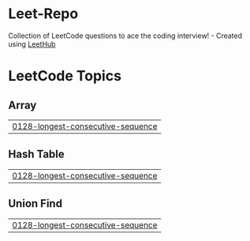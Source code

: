 # Leet-Repo
Collection of LeetCode questions to ace the coding interview! - Created using [LeetHub](https://github.com/QasimWani/LeetHub)

<!---LeetCode Topics Start-->
# LeetCode Topics
## Array
|  |
| ------- |
| [0128-longest-consecutive-sequence](https://github.com/jshin720/Leet-Repo/tree/master/0128-longest-consecutive-sequence) |
## Hash Table
|  |
| ------- |
| [0128-longest-consecutive-sequence](https://github.com/jshin720/Leet-Repo/tree/master/0128-longest-consecutive-sequence) |
## Union Find
|  |
| ------- |
| [0128-longest-consecutive-sequence](https://github.com/jshin720/Leet-Repo/tree/master/0128-longest-consecutive-sequence) |
<!---LeetCode Topics End-->